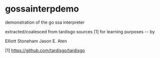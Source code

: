 gossainterpdemo
===============

demonstration of the go ssa interpreter

extracted/coalesced from tardisgo sources [1] for learning purposes -- by

Elliott Stoneham
Jason E. Aten

[1] https://github.com/tardisgo/tardisgo
